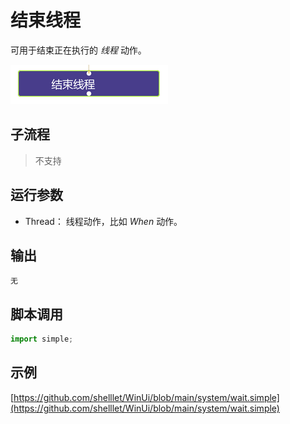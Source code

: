 # 结束线程 
可用于结束正在执行的 *线程* 动作。

![action](./images/2022-12-24_111314.png ':size=90%')


## 子流程

> 不支持

## 运行参数

* Thread： 线程动作，比如 *When* 动作。

## 输出

    无


## 脚本调用

```python
import simple;

```

## 示例

[https://github.com/shelllet/WinUi/blob/main/system/wait.simple](https://github.com/shelllet/WinUi/blob/main/system/wait.simple)

